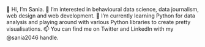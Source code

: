 👋 Hi, I’m Sania.
👀 I’m interested in behavioural data science, data journalism, web design and web development.
🌱 I’m currently learning Python for data analysis and playing around with various Python libraries to create pretty visualisations.
📫 You can find me on Twitter and LinkedIn with my @sania2046 handle.

<!---
sania2046/sania2046 is a ✨ special ✨ repository because its `README.md` (this file) appears on your GitHub profile.
You can click the Preview link to take a look at your changes.
--->
